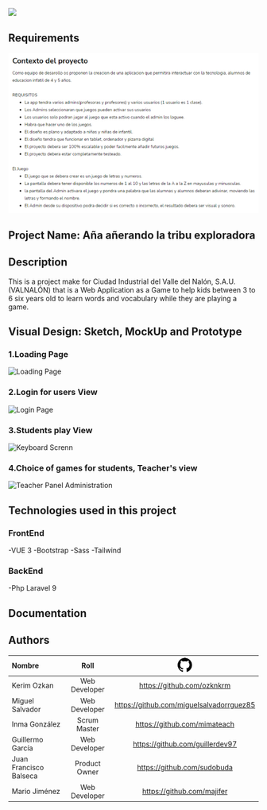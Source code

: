 ![](https://media.discordapp.net/attachments/977641039953293362/989212881180565504/unknown.png?width=713&height=124)

## Requirements

<img src="./src/assets/img/contexto-proyecto.png">

## Project Name: Aña añerando la tribu exploradora

## Description
  This is a project make for Ciudad Industrial del Valle del Nalón, S.A.U. (VALNALÓN) that is a Web Application as a Game to help kids between 3 to 6 six years old to learn words and vocabulary while they are playing a game.
  
  
  
## Visual Design: Sketch, MockUp and Prototype
### 1.Loading Page
![Loading Page](https://user-images.githubusercontent.com/104347185/190474172-6546d20b-67a3-42fb-96e6-ed1d8542af75.png)
### 2.Login for users View
![Login Page](https://user-images.githubusercontent.com/104347185/190474183-87d80ad8-016f-48f2-a1b0-83f71e243761.png)
### 3.Students play View
![Keyboard Screnn](https://user-images.githubusercontent.com/104347185/190477618-49362f4f-371f-4594-b231-82d2a453f386.png)
### 4.Choice of games for students, Teacher's view
![Teacher Panel Administration](https://user-images.githubusercontent.com/104347185/190479045-a97d25c4-c60f-4b3d-96e6-621a966776ef.png)



  
  
## Technologies used in this project
### FrontEnd 
   -VUE 3 
   -Bootstrap
   -Sass
   -Tailwind
### BackEnd 
   -Php Laravel 9
  

## Documentation

 
## Authors

| Nombre | Roll | <img src="https://github.com/Yelose/Yelose/blob/main/img/github.png" width="30px" height="30px"> |
| :--- | :---: | :---: |
| Kerim Ozkan| Web Developer | https://github.com/ozknkrm |
| Miguel Salvador | Web Developer| https://github.com/miguelsalvadorrguez85 |
| Inma González | Scrum Master | https://github.com/mimateach |
| Guillermo García | Web Developer | https://github.com/guillerdev97 |
| Juan Francisco Balseca  | Product Owner| https://github.com/sudobuda |
| Mario Jiménez  | Web Developer| https://github.com/majifer |
